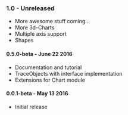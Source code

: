 ### 1.0 - Unreleased
* More awesome stuff coming...
* More 3d-Charts
* Multiple axis support
* Shapes 

#### 0.5.0-beta - June 22 2016
* Documentation and tutorial
* TraceObjects with interface implementation
* Extensions for Chart module

#### 0.0.1-beta - May 13 2016
* Initial release
